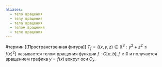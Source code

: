 ```yaml
---
aliases:
  - тело вращения
  - телу вращения
  - тела вращения
  - телом вращения
  - теле вращения
---
```

#термин
[[Пространственная фигура]] $T_f = \{(x, y, z) \in \mathbb{R}^3: y^2 + z^2 \le f(x)^2\}$ называется телом вращения функции $f: C[a,b], f \ge 0$ и получается вращением графика $y = f(x)$ вокруг оси $O_x$.